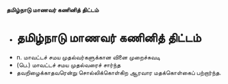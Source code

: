 **தமிழ்நாடு மாணவர் கணினித் திட்டம்**
- # தமிழ்நாடு மாணவர் கணினித் திட்டம்
- n. மாவட்டச் சமய முதல்வர்களுக்கான வினை முறைச்சுவடி
- (பெ.) மாவட்டச் சமய முதல்வரைச் சார்ந்த
- தவறிழைக்காதவரென்று சொல்லிக்கொள்கிற ஆரவார மதக்கொள்கைப் பற்றார்ந்த.

